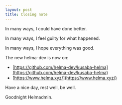 ```yaml
---
layout: post
title: Closing note
---
```


In many ways, I could have done better.

In many ways, I feel guilty for what happened.

In many ways, I hope everything was good.

The new helma-dev is now on:
- [https://github.com/helma-dev/kusaba-helma](https://github.com/helma-dev/kusaba-helma)
- [https://www.helma.xyz/](https://www.helma.xyz/)

Have a nice day, rest well, be well.

Goodnight Helmadmin.
